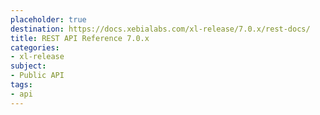 ```yaml
---
placeholder: true
destination: https://docs.xebialabs.com/xl-release/7.0.x/rest-docs/
title: REST API Reference 7.0.x
categories:
- xl-release
subject:
- Public API
tags:
- api
---
```

